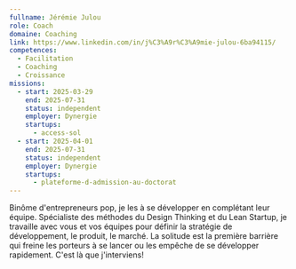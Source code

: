 ```yaml
---
fullname: Jérémie Julou
role: Coach
domaine: Coaching
link: https://www.linkedin.com/in/j%C3%A9r%C3%A9mie-julou-6ba94115/
competences:
  - Facilitation
  - Coaching
  - Croissance
missions:
  - start: 2025-03-29
    end: 2025-07-31
    status: independent
    employer: Dynergie
    startups:
      - access-sol
  - start: 2025-04-01
    end: 2025-07-31
    status: independent
    employer: Dynergie
    startups:
      - plateforme-d-admission-au-doctorat
---
```

Binôme d'entrepreneurs pop, je les à se développer en complétant leur équipe.
Spécialiste des méthodes du Design Thinking et du Lean Startup, je travaille avec vous et vos équipes pour définir la stratégie de développement, le produit, le marché. 
La solitude est la première barrière qui freine les porteurs à se lancer ou les empêche de se développer rapidement.
C'est là que j'interviens! 